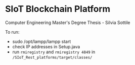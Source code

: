 # SIoT Blockchain Platform
Computer Engineering Master's Degree Thesis - Silvia Sottile

To run:
* sudo /opt/lampp/lampp start
* check IP addresses in Setup.java
* run `rmiregistry` and `rmiregistry 4849` in `/SIoT_Rest_platforms/target/classes/`
